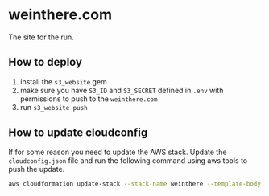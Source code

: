 # weinthere.com
The site for the run.

## How to deploy
   1. install the `s3_website` gem
   2. make sure you have `S3_ID` and `S3_SECRET` defined in `.env` with permissions to push to the `weinthere.com`
   3. run `s3_website push`


## How to update cloudconfig
If for some reason you need to update the AWS stack. Update the `cloudconfig.json` file and run the following command using aws tools to push the update.

```bash
aws cloudformation update-stack --stack-name weinthere --template-body file://cloudformation.json --parameters ParameterKey=HostedZone,ParameterValue=weinthere.com
```
